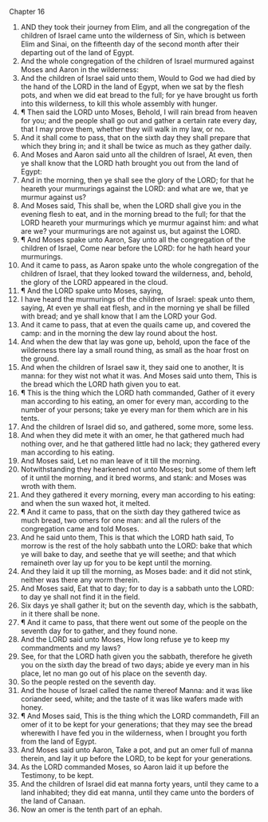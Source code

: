 

Chapter 16

1. AND they took their journey from Elim, and all the congregation of the children of Israel came unto the wilderness of Sin, which is between Elim and Sinai, on the fifteenth day of the second month after their departing out of the land of Egypt.
2. And the whole congregation of the children of Israel murmured against Moses and Aaron in the wilderness:
3. And the children of Israel said unto them, Would to God we had died by the hand of the LORD in the land of Egypt, when we sat by the flesh pots, and when we did eat bread to the full; for ye have brought us forth into this wilderness, to kill this whole assembly with hunger.
4. ¶ Then said the LORD unto Moses, Behold, I will rain bread from heaven for you; and the people shall go out and gather a certain rate every day, that I may prove them, whether they will walk in my law, or no.
5. And it shall come to pass, that on the sixth day they shall prepare that which they bring in; and it shall be twice as much as they gather daily.
6. And Moses and Aaron said unto all the children of Israel, At even, then ye shall know that the LORD hath brought you out from the land of Egypt:
7. And in the morning, then ye shall see the glory of the LORD; for that he heareth your murmurings against the LORD: and what are we, that ye murmur against us?
8. And Moses said, This shall be, when the LORD shall give you in the evening flesh to eat, and in the morning bread to the full; for that the LORD heareth your murmurings which ye murmur against him: and what are we?  your murmurings are not against us, but against the LORD.
9. ¶ And Moses spake unto Aaron, Say unto all the congregation of the children of Israel, Come near before the LORD: for he hath heard your murmurings.
10. And it came to pass, as Aaron spake unto the whole congregation of the children of Israel, that they looked toward the wilderness, and, behold, the glory of the LORD appeared in the cloud.
11. ¶ And the LORD spake unto Moses, saying,
12. I have heard the murmurings of the children of Israel: speak unto them, saying, At even ye shall eat flesh, and in the morning ye shall be filled with bread; and ye shall know that I am the LORD your God.
13. And it came to pass, that at even the quails came up, and covered the camp: and in the morning the dew lay round about the host.
14. And when the dew that lay was gone up, behold, upon the face of the wilderness there lay a small round thing, as small as the hoar frost on the ground.
15. And when the children of Israel saw it, they said one to another, It is manna: for they wist not what it was.  And Moses said unto them, This is the bread which the LORD hath given you to eat.
16. ¶ This is the thing which the LORD hath commanded, Gather of it every man according to his eating, an omer for every man, according to the number of your persons; take ye every man for them which are in his tents.
17. And the children of Israel did so, and gathered, some more, some less.
18. And when they did mete it with an omer, he that gathered much had nothing over, and he that gathered little had no lack; they gathered every man according to his eating.
19. And Moses said, Let no man leave of it till the morning.
20. Notwithstanding they hearkened not unto Moses; but some of them left of it until the morning, and it bred worms, and stank: and Moses was wroth with them.
21. And they gathered it every morning, every man according to his eating: and when the sun waxed hot, it melted.
22. ¶ And it came to pass, that on the sixth day they gathered twice as much bread, two omers for one man: and all the rulers of the congregation came and told Moses.
23. And he said unto them, This is that which the LORD hath said, To morrow is the rest of the holy sabbath unto the LORD: bake that which ye will bake to day, and seethe that ye will seethe; and that which remaineth over lay up for you to be kept until the morning.
24. And they laid it up till the morning, as Moses bade: and it did not stink, neither was there any worm therein.
25. And Moses said, Eat that to day; for to day is a sabbath unto the LORD: to day ye shall not find it in the field.
26. Six days ye shall gather it; but on the seventh day, which is the sabbath, in it there shall be none.
27. ¶ And it came to pass, that there went out some of the people on the seventh day for to gather, and they found none.
28. And the LORD said unto Moses, How long refuse ye to keep my commandments and my laws?
29. See, for that the LORD hath given you the sabbath, therefore he giveth you on the sixth day the bread of two days; abide ye every man in his place, let no man go out of his place on the seventh day.
30. So the people rested on the seventh day.
31. And the house of Israel called the name thereof Manna: and it was like coriander seed, white; and the taste of it was like wafers made with honey.
32. ¶ And Moses said, This is the thing which the LORD commandeth, Fill an omer of it to be kept for your generations; that they may see the bread wherewith I have fed you in the wilderness, when I brought you forth from the land of Egypt.
33. And Moses said unto Aaron, Take a pot, and put an omer full of manna therein, and lay it up before the LORD, to be kept for your generations.
34. As the LORD commanded Moses, so Aaron laid it up before the Testimony, to be kept.
35. And the children of Israel did eat manna forty years, until they came to a land inhabited; they did eat manna, until they came unto the borders of the land of Canaan.
36. Now an omer is the tenth part of an ephah.
